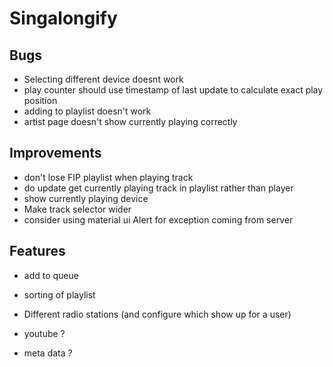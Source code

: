 ﻿# Singalongify

## Bugs

- Selecting different device doesnt work
- play counter should use timestamp of last update to calculate exact play position
- adding to playlist doesn't work
- artist page doesn't show currently playing correctly

## Improvements

- don't lose FIP playlist when playing track
- do update get currently playing track in playlist rather than player
- show currently playing device
- Make track selector wider
- consider using material ui Alert for exception coming from server

## Features

- add to queue

- sorting of playlist
- Different radio stations (and configure which show up for a user)

- youtube ?
- meta data ?
